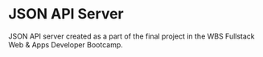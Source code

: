 # JSON API Server 

JSON API server created as a part of the final project in the WBS Fullstack Web & Apps Developer Bootcamp.
